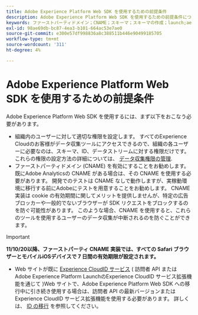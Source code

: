 ```yaml
---
title: Adobe Experience Platform Web SDK を使用するための前提条件
description: Adobe Experience Platform Web SDK を使用するための前提条件について説明します。
keywords: ファーストパーティドメイン；CNAME；スキーマ；スキーマの作成；launch;aep web sdk 拡張機能；拡張機能；設定 id；設定ツール；データ要素；データ要素の作成；XDM オブジェクト；sendEvent；イベントの送信；
exl-id: 98ae69db-bc87-4ea3-b101-664ac53e7ae0
source-git-commit: e300e57df998836a8c388511b446e90499185705
workflow-type: tm+mt
source-wordcount: '311'
ht-degree: 4%

---
```


# Adobe Experience Platform Web SDK を使用するための前提条件

Adobe Experience Platform Web SDK を使用するには、まず以下をおこなう必要があります。

- 組織内のユーザーに対して適切な権限を設定します。 すべてのExperience Cloudのお客様がデータ収集ツールにアクセスできるので、組織の各ユーザーに必要なのは、スキーマ、ID、データストリームに対する権限だけです。 これらの権限の設定方法の詳細については、 [データ収集権限の管理](https://experienceleague.adobe.com/docs/experience-platform/collection/permissions.html?lang=ja).
- ファーストパーティドメイン (CNAME) を有効にすることをお勧めします。 既にAdobe Analyticsの CNAME がある場合は、その CNAME を使用する必要があります。 開発でのテストは CNAME なしで動作しますが、実稼動環境に移行する前にAdobeにテストを用意することをお勧めします。 CNAME 実装は cookie の有効期間に関してメリットを提供しませんが、特定の広告ブロッカーや一般的でないブラウザーが SDK リクエストをブロックするのを防ぐ可能性があります。 このような場合、CNAME を使用すると、これらのツールを使用するユーザーのデータ収集が中断されるのを防ぐことができます。

>[!IMPORTANT]
>
>**11/10/20以降、ファーストパーティ CNAME 実装では、すべての Safari ブラウザーとモバイルiOSデバイスで 7 日間の有効期限が設定されます。**

- Web サイトが既に [Experience CloudID サービス](https://experienceleague.adobe.com/docs/experience-platform/edge/identity/overview.html?lang=ja) ( 訪問者 API またはAdobe Experience Platform LaunchのExperience CloudID サービス拡張機能を通じて )Web サイトで、Adobe Experience Platform Web SDK への移行中に引き続き使用する場合は、訪問者 API の最新バージョンまたはExperience CloudID サービス拡張機能を使用する必要があります。 詳しくは、 [ID の移行](https://experienceleague.adobe.com/docs/experience-platform/edge/identity/overview.html#identity) を参照してください。
